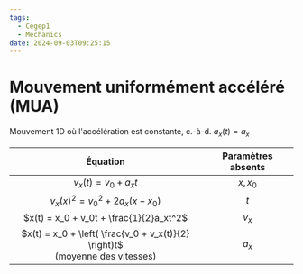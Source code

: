```yaml
---
tags:
  - Cegep1
  - Mechanics
date: 2024-09-03T09:25:15
---
```


# Mouvement uniformément accéléré (MUA)

Mouvement 1D où l'accélération est constante, c.-à-d. $a_x(t) = a_x$

|                                    Équation                                     | Paramètres absents |
|:-------------------------------------------------------------------------------:|:------------------:|
|                              $v_x(t) = v_0 + a_xt$                              |      $x, x_0$      |
|                       $v_x(x)^2 = v_0^2 + 2a_x(x - x_0)$                        |      $t$      |
|                     $x(t) = x_0 + v_0t + \frac{1}{2}a_xt^2$                     |      $v_x$      |
| $x(t) = x_0 + \left( \frac{v_0 + v_x(t)}{2} \right)t$<br>(moyenne des vitesses) |      $a_x$      |